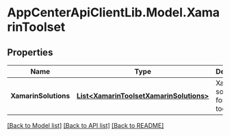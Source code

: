 # AppCenterApiClientLib.Model.XamarinToolset
## Properties

Name | Type | Description | Notes
------------ | ------------- | ------------- | -------------
**XamarinSolutions** | [**List&lt;XamarinToolsetXamarinSolutions&gt;**](XamarinToolsetXamarinSolutions.md) | Xamarin solutions for the toolset | 

[[Back to Model list]](../README.md#documentation-for-models) [[Back to API list]](../README.md#documentation-for-api-endpoints) [[Back to README]](../README.md)

